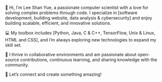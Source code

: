 👋 Hi, I'm Lee Shan Yue, a passionate computer scientist with a love for solving complex problems through code. I specialize in [software development, building website, data analysis & cybersecurity] and enjoy building scalable, efficient, and innovative solutions.

💻 My toolbox includes [Python, Java, C & C++, TensorFlow, Unix & Linux, HTML and CSS], and I’m always exploring new technologies to expand my skill set.

🚀 I thrive in collaborative environments and am passionate about open-source contributions, continuous learning, and sharing knowledge with the community.

🌟 Let’s connect and create something amazing!

<!---
ShanYue03/ShanYue03 is a ✨ special ✨ repository because its `README.md` (this file) appears on your GitHub profile.
You can click the Preview link to take a look at your changes.
--->

